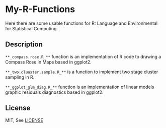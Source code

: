 My-R-Functions
==============

Here there are some usable functions for R: Language and Environmental
for Statistical Computing. 

Description
-----------

`**_compass.rose.R_**` function is an implementation of R code 
to drawing a Compass Rose in Maps based in ggplot2.

`**_two.cluaster.sample.R_**` is a function to implement two stage
cluster sampling in R.

`**_ggplot_glm_diag.R_**` function is an implementation of linear
models graphic residuals diagnostics based in ggplot2.

License
-------
MIT, See [LICENSE](LICENSE.md)
